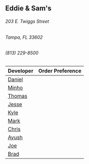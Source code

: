 ## Eddie & Sam's
###### 203 E. Twiggs Street
###### Tampa, FL 33602
###### (813) 229-8500

Developer     | Order Preference
--------------|---------------------
[Daniel](https://github.com/dtartaglia)           	| 
[Minho](https://github.com/minhochoi)               | 
[Thomas](https://github.com/ThomasKomarnicki)       | 
[Jesse](https://github.com/jessecurry)              | 
[Kyle](https://github.com/kjswartz)                 | 
[Mark](http://github.com/mark-smithtb)              | 
[Chris](https://github.com/stomp1128)               | 
[Ayush](https://github.com/ayushcshah)              | 
[Joe](https://github.com/Montchat)                  |  
[Brad](https://github.com/bself)                    | 
